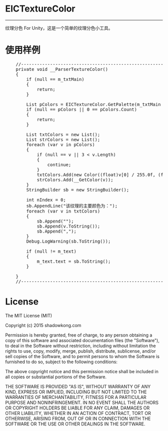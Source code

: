 # EICTextureColor

---

纹理分色 For Unity，这是一个简单的纹理分色小工具。

# 使用样例

<pre>
    //-------------------------------------------------------------------------
    private void __ParserTextureColor()
    {
        if (null == m_txtMain)
        {
            return;
        }

        List<int?[]> pColors = EICTextureColor.GetPalette(m_txtMain as Texture2D);
        if (null == pColors || 0 == pColors.Count)
        {
            return;
        }

        List<Color> txtColors = new List<Color>();
        List<string> strColors = new List<string>();
        foreach (var v in pColors)
        {
            if (null == v || 3 < v.Length)
            {
                continue;
            }
            txtColors.Add(new Color((float)v[0] / 255.0f, (float)v[1] / 255.0f, (float)v[2] / 255.0f));
            strColors.Add(__GetColor(v));
        }
        StringBuilder sb = new StringBuilder();

        int nIndex = 0;
        sb.AppendLine("该纹理的主要颜色为：");
        foreach (var v in txtColors)
        {
            sb.Append("<color=#" + strColors[nIndex ++ ] + ">");
            sb.Append(v.ToString());
            sb.Append("</color>,");
        }
        Debug.LogWarning(sb.ToString());

        if (null != m_text)
        {
            m_text.text = sb.ToString();
        }

    }
    //-------------------------------------------------------------------------
</pre>

# License
The MIT License (MIT)

Copyright (c) 2015 shadowkong.com

Permission is hereby granted, free of charge, to any person obtaining a copy of this software and associated documentation files (the "Software"), to deal in the Software without restriction, including without limitation the rights to use, copy, modify, merge, publish, distribute, sublicense, and/or sell copies of the Software, and to permit persons to whom the Software is furnished to do so, subject to the following conditions:

The above copyright notice and this permission notice shall be included in all copies or substantial portions of the Software.

THE SOFTWARE IS PROVIDED "AS IS", WITHOUT WARRANTY OF ANY KIND, EXPRESS OR IMPLIED, INCLUDING BUT NOT LIMITED TO THE WARRANTIES OF MERCHANTABILITY, FITNESS FOR A PARTICULAR PURPOSE AND NONINFRINGEMENT. IN NO EVENT SHALL THE AUTHORS OR COPYRIGHT HOLDERS BE LIABLE FOR ANY CLAIM, DAMAGES OR OTHER LIABILITY, WHETHER IN AN ACTION OF CONTRACT, TORT OR OTHERWISE, ARISING FROM, OUT OF OR IN CONNECTION WITH THE SOFTWARE OR THE USE OR OTHER DEALINGS IN THE SOFTWARE.